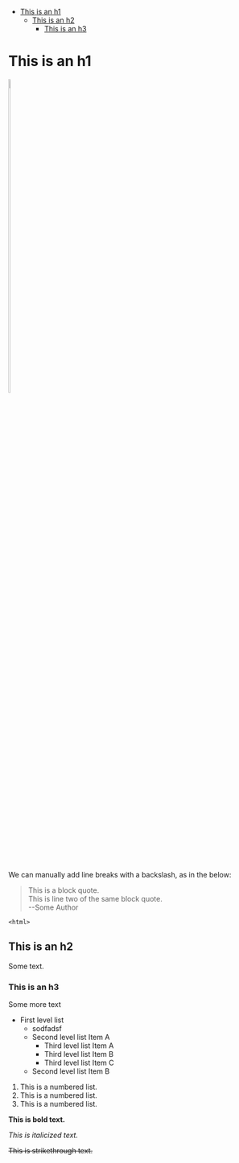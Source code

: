 * [This is an h1](#this-is-an-h1)
   * [This is an h2](#this-is-an-h2)
      * [This is an h3](#this-is-an-h3)


# This is an h1

<!-- 
    Use img HTML tag instead of markdown. Markdown isn't flexible enough - need to be able to resize images quickly.
    Not sure why the transform is leaving original size bounding box, but can probably fix with CSS. 
-->

<!-- The wrapper span is needed to allow the image to be resized... who knows why. -->
<span style="display: inline-block;">
    <img src="https://img.freepik.com/premium-vector/vector-illustration-hand-drawn-realistic-sketch-pangolin-isolated-white-background_231873-577.jpg" class="center" style="width: 40%">
</span>

We can manually add line breaks with a backslash, as in the below:

> This is a block quote. \
This is line two of the same block quote. \
--Some Author

```
<html>
```

## This is an h2

Some text.

### This is an h3

Some more text

* First level list
    * sodfadsf 
    * Second level list Item A
        * Third level list Item A
        * Third level list Item B
        * Third level list Item C
    * Second level list Item B

1. This is a numbered list.
1. This is a numbered list.
1. This is a numbered list.


**This is bold text.**

_This is italicized text._

~~This is strikethrough text.~~